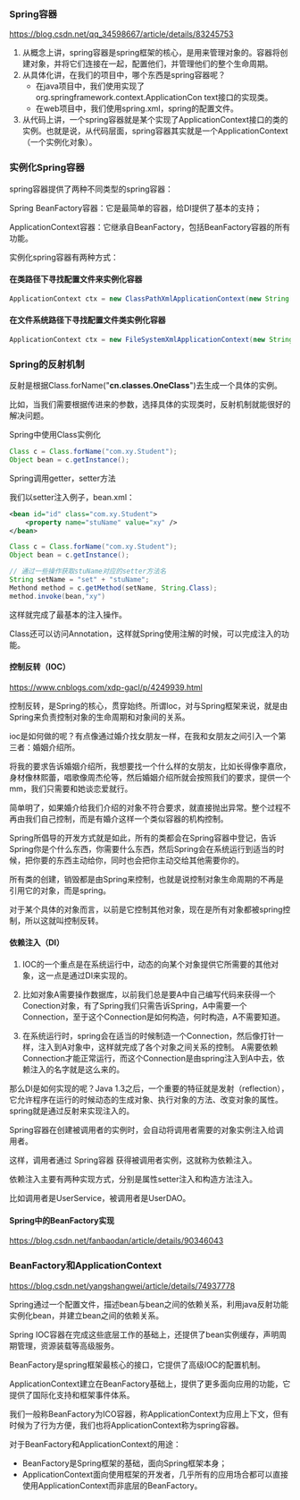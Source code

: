 ### Spring容器


https://blog.csdn.net/qq_34598667/article/details/83245753

1. 从概念上讲，spring容器是spring框架的核心，是用来管理对象的。容器将创建对象，并将它们连接在一起，配置他们，并管理他们的整个生命周期。
2. 从具体化讲，在我们的项目中，哪个东西是spring容器呢？
   - 在java项目中，我们使用实现了org.springframework.context.ApplicationCon
     text接口的实现类。
   - 在web项目中，我们使用spring.xml，spring的配置文件。
3. 从代码上讲，一个spring容器就是某个实现了ApplicationContext接口的类的实例。也就是说，从代码层面，spring容器其实就是一个ApplicationContext（一个实例化对象）。

### 实例化Spring容器

spring容器提供了两种不同类型的spring容器：

Spring BeanFactory容器：它是最简单的容器，给DI提供了基本的支持；

ApplicationContext容器：它继承自BeanFactory，包括BeanFactory容器的所有功能。

实例化spring容器有两种方式：

#### 在类路径下寻找配置文件来实例化容器

```java
ApplicationContext ctx = new ClassPathXmlApplicationContext(new String[]{"spring.xml"});

```

#### 在文件系统路径下寻找配置文件类实例化容器

```java
ApplicationContext ctx = new FileSystemXmlApplicationContext(new String[]{"spring.xml"});
```



### Spring的反射机制

反射是根据Class.forName("**cn.classes.OneClass**")去生成一个具体的实例。

比如，当我们需要根据传进来的参数，选择具体的实现类时，反射机制就能很好的解决问题。

Spring中使用Class实例化

```java
Class c = Class.forName("com.xy.Student");
Object bean = c.getInstance();
```

Spring调用getter，setter方法



我们以setter注入例子，bean.xml：

```xml
<bean id="id" class="com.xy.Student">
    <property name="stuName" value="xy" />
</bean>
```



```java
Class c = Class.forName("com.xy.Student");
Object bean = c.getInstance();

// 通过一些操作获取stuName对应的setter方法名
String setName = "set" + "stuName";
Methond method = c.getMethod(setName, String.Class);
method.invoke(bean,"xy")
```

这样就完成了最基本的注入操作。

Class还可以访问Annotation，这样就Spring使用注解的时候，可以完成注入的功能。

#### 控制反转（IOC）

https://www.cnblogs.com/xdp-gacl/p/4249939.html

控制反转，是Spring的核心，贯穿始终。所谓Ioc，对与Spring框架来说，就是由Spring来负责控制对象的生命周期和对象间的关系。

ioc是如何做的呢？有点像通过婚介找女朋友一样，在我和女朋友之间引入一个第三者：婚姻介绍所。

将我的要求告诉婚姻介绍所，我想要找一个什么样的女朋友，比如长得像李嘉欣，身材像林熙蕾，唱歌像周杰伦等，然后婚姻介绍所就会按照我们的要求，提供一个mm，我们只需要和她谈恋爱就行。

简单明了，如果婚介给我们介绍的对象不符合要求，就直接抛出异常。整个过程不再由我们自己控制，而是有婚介这样一个类似容器的机构控制。

Spring所倡导的开发方式就是如此，所有的类都会在Spring容器中登记，告诉Spring你是个什么东西，你需要什么东西，然后Spring会在系统运行到适当的时候，把你要的东西主动给你，同时也会把你主动交给其他需要你的。

所有类的创建，销毁都是由Spring来控制，也就是说控制对象生命周期的不再是引用它的对象，而是spring。

对于某个具体的对象而言，以前是它控制其他对象，现在是所有对象都被spring控制，所以这就叫控制反转。

#### 依赖注入（DI）

1. IOC的一个重点是在系统运行中，动态的向某个对象提供它所需要的其他对象，这一点是通过DI来实现的。

2. 比如对象A需要操作数据库，以前我们总是要A中自己编写代码来获得一个Conection对象，有了Spring我们只需告诉Spring，A中需要一个Connection，至于这个Connection是如何构造，何时构造，A不需要知道。
3. 在系统运行时，spring会在适当的时候制造一个Connection，然后像打针一样，注入到A对象中，这样就完成了各个对象之间关系的控制。
   A需要依赖Connection才能正常运行，而这个Connection是由spring注入到A中去，依赖注入的名字就是这么来的。

那么DI是如何实现的呢？Java 1.3之后，一个重要的特征就是发射（reflection），它允许程序在运行的时候动态的生成对象、执行对象的方法、改变对象的属性。spring就是通过反射来实现注入的。



Spring容器在创建被调用者的实例时，会自动将调用者需要的对象实例注入给调用者。

这样，调用者通过 Spring容器 获得被调用者实例，这就称为依赖注入。

依赖注入主要有两种实现方式，分别是属性setter注入和构造方法注入。

比如调用者是UserService，被调用者是UserDAO。

#### Spring中的BeanFactory实现

https://blog.csdn.net/fanbaodan/article/details/90346043

### BeanFactory和ApplicationContext

https://blog.csdn.net/yangshangwei/article/details/74937778

Spring通过一个配置文件，描述bean与bean之间的依赖关系，利用java反射功能实例化bean，并建立bean之间的依赖关系。

Spring IOC容器在完成这些底层工作的基础上，还提供了bean实例缓存，声明周期管理，资源装载等高级服务。

BeanFactory是spring框架最核心的接口，它提供了高级IOC的配置机制。

ApplicationContext建立在BeanFactory基础上，提供了更多面向应用的功能，它提供了国际化支持和框架事件体系。

我们一般称BeanFactory为ICO容器，称ApplicationContext为应用上下文，但有时候为了行为方便，我们也将ApplicationContext称为spring容器。

对于BeanFactory和ApplicationContext的用途：

- BeanFactory是Spring框架的基础，面向Spring框架本身；
- ApplicationContext面向使用框架的开发者，几乎所有的应用场合都可以直接使用ApplicationContext而非底层的BeanFactory。